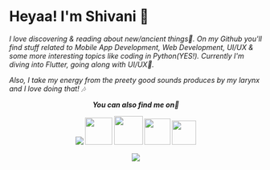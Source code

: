 # Heyaa! I'm Shivani 🌼
<i>I love discovering & reading about new/ancient things🐣. On my Github you'll find stuff related to Mobile App Development, Web Development, UI/UX & some more interesting topics like coding in Python(YES!). Currently I'm diving into Flutter, going along with UI/UX🖤.</i>

<i> Also, I take my energy from the preety good sounds produces by my larynx and I love doing that! 🎶
  
  
  
<p align="center"><b><i>You can also find me on👀</p>

<p align="center"><a href="https://www.linkedin.com/in/shivani-singh-86b640192/"> <img src="https://img.icons8.com/nolan/54/linkedin.png"/></a>
<a href="https://dev.to/singhshivani"><img src="https://lh3.googleusercontent.com/mmiuKzIq5YPFyjrfFsiNqeGuJY-Rp6wVvE8kus6vuunOnqInN16GTCCUX1937vEbKw" width = 54/></a>
<a href="https://rive.app/a/Shivani/files/recent/all"><img src="https://cdn-images-1.medium.com/max/1200/1*GclXpt2PvjY4I2uOO8lahw.png" width = 57/></a>
<a href="https://dribbble.com/singhshivani"><img src="https://img.icons8.com/offices/55/000000/dribbble.png" width = 52 /></a>
<a href="https://www.uplabs.com/singhshivani"><img src="https://s3.amazonaws.com/assets.materialup.com/challenges/media/000/000/264/preview/Uplabs_Logo.png?1583272811" width = 48/></a> </p>

<p align="center"><img src="https://github-readme-stats.vercel.app/api?username=singh-shivani&show_icons=true&title_color=FAF0CA&icon_color=FAF0CA&text_color=fff&bg_color=080926">
